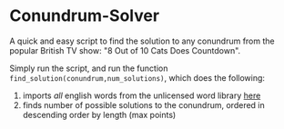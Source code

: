 # Conundrum-Solver
A quick and easy script to find the solution to any conundrum from the popular British TV show: "8 Out of 10 Cats Does Countdown".

Simply run the script, and run the function `find_solution(conundrum,num_solutions)`, which does the following:<br>
1. imports *all* english words from the unlicensed word library <a href="https://github.com/dwyl/english-words/blob/master/LICENSE.md"> here </a><br>
2. finds number of possible solutions to the conundrum, ordered in descending order by length (max points)
